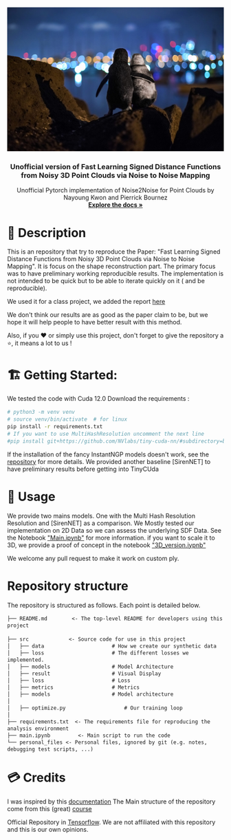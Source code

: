 

<a name="readme-top"></a>
<!--





<!-- PROJECT LOGO -->
<br />
<div align="center">
  <a href="https://gitlab-student.centralesupelec.fr/alix.chazottes/fmr-2024-segmentation-hierarchique">
    <img src="images/logo_safe.jpg" alt="Logo" width=600>
  </a>

<h3 align="center"> Unofficial version of Fast Learning Signed Distance Functions from Noisy 3D Point Clouds via Noise to Noise Mapping </h3>

  <p align="center">
     Unofficial Pytorch implementation  of Noise2Noise for Point Clouds by  Nayoung Kwon and  Pierrick Bournez
    <br />
    <a href="https://gitlab-student.centralesupelec.fr/alix.chazottes/fmr-2024-segmentation-hierarchique"><strong>Explore the docs »</strong></a>

  </p>
</div>

# 📌 Description
This is an repository that try to reproduce the Paper: "Fast Learning Signed Distance Functions from Noisy 3D Point Clouds via Noise to Noise Mapping". 
It is focus on the shape reconstruction part. 
The primary focus was to have preliminary working reproducible results. The implementation  is not intended to be quick but to be able to iterate quickly on it ( and  be reproducible). 

We used it for a class project, we added the report [here](https://github.com/gardiens/Noise2NoiseMapping_pytorch/blob/main/Report-Noise2Mapping.pdf) 


We don't think our results are as good as the paper claim to be, but we hope it will help people to have better result with this method. 

Also, if you ❤️ or simply use this project, don't forget to give the repository a ⭐, it means a lot to us ! 

# 🏗 Getting Started: 
We tested the code with Cuda 12.0 
Download the  requirements : 
```bash
# python3 -m venv venv
# source venv/bin/activate  # for linux
pip install -r requirements.txt
# If you want to use MultiHashResolution uncomment the next line
#pip install git+https://github.com/NVlabs/tiny-cuda-nn/#subdirectory=bindings/torch

```
If the  installation of the fancy InstantNGP models doesn't work, see the [repository](https://github.com/NVlabs/tiny-cuda-nn) for more details. We provided another baseline [SirenNET] to have preliminary results before getting into TinyCUda

# 🚀 Usage
We provide two mains models. One with the Multi Hash Resolution Resolution and [SirenNET] as a comparison. 
We Mostly tested our implementation on 2D Data so we can assess the underlying SDF Data.
See the Notebook ["Main.ipynb"](https://github.com/gardiens/Noise2NoiseMapping_pytorch/blob/main/main.ipynb) for more information.
if you want to scale it to 3D, we provide a proof of concept in the notebook ["3D_version.iypnb"](https://github.com/gardiens/Noise2NoiseMapping_pytorch/blob/main/notebook/3D_version.ipynb) 

We welcome any pull request to make it work on custom ply.


# Repository structure
The repository is structured as follows. Each point is detailed below.
```
├── README.md        <- The top-level README for developers using this project

├── src             <- Source code for use in this project
│   ├── data                      # How we create our synthetic data
│   ├── loss                      # The different losses we implemented.
│   ├── models                    # Model Architecture
│   ├── result                    # Visual Display
│   ├── loss                      # Loss
│   ├── metrics                   # Metrics
│   ├── models                    # Model architecture
│   
│   ├── optimize.py                   # Our training loop
│   
├── requirements.txt  <- The requirements file for reproducing the analysis environment
├── main.ipynb         <- Main script to run the code
└── personal_files <- Personal files, ignored by git (e.g. notes, debugging test scripts, ...)
```


# 💳 Credits
I was inspired by this [documentation](https://github.com/drprojects/superpoint_transformer/tree/master)
The Main structure of the repository come from this  (great) [course](https://jdigne.github.io/mva_geom/)

Official Repository in [Tensorflow](https://github.com/mabaorui/Noise2NoiseMapping). We are not affiliated with this repository and this is our own opinions.

